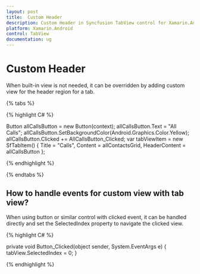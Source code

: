 ```yaml
---
layout: post
title:  Custom Header
description: Custom Header in Syncfusion TabView control for Xamarin.Android platform
platform: Xamarin.Android
control: TabView
documentation: ug
---
```


# Custom Header 

When built-in view is not needed, it can be overridden by adding custom view for the header region for a tab. 

{% tabs %}

{% highlight C# %}

Button allCallsButton = new Button(context);
	allCallsButton.Text = "All Calls";
	allCallsButton.SetBackgroundColor(Android.Graphics.Color.Yellow);
	allCallsButton.Clicked += AllCallsButton_Clicked;
	var tabViewItem = new SfTabItem()
	{
		Title = "Calls",
		Content = allContactsGrid,
		HeaderContent = allCallsButton
	};
			
{% endhighlight %}

{% endtabs %}

## How to handle events for custom view with tab view?

When using button or similar control with clicked event, it can be handled directly and set the SelectedIndex property to navigate the clicked view.

{% highlight C# %}

private void Button_Clicked(object sender, System.EventArgs e)
{
	tabView.SelectedIndex = 0;
}
			
{% endhighlight %}

